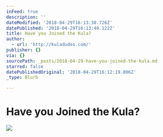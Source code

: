 ```yaml
---
inFeed: true
description: ''
dateModified: '2018-04-29T16:13:38.726Z'
datePublished: '2018-04-29T16:13:40.122Z'
title: Have you Joined the Kula?
author:
  - url: 'http://kuladudes.com/'
publisher: {}
via: {}
sourcePath: _posts/2018-04-29-have-you-joined-the-kula.md
starred: false
datePublishedOriginal: '2018-04-29T16:12:19.006Z'
_type: Blurb

---
```

# Have you Joined the Kula?
![](https://the-grid-user-content.s3-us-west-2.amazonaws.com/8e64fad8-0786-41f2-8c8f-61d374e280f6.png)